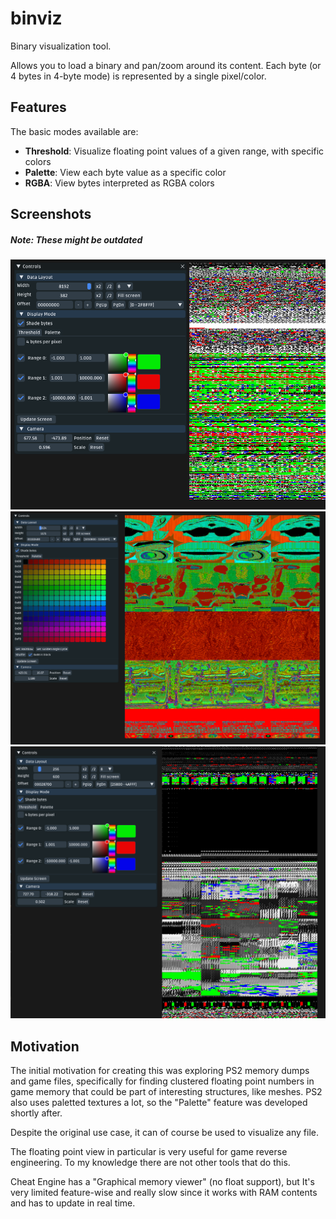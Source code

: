 # binviz
Binary visualization tool.

Allows you to load a binary and pan/zoom around its content. Each byte (or 4 bytes in 4-byte mode) is represented by a single pixel/color.

## Features
The basic modes available are:

* **Threshold**: Visualize floating point values of a given range, with specific colors
* **Palette**: View each byte value as a specific color
* **RGBA**: View bytes interpreted as RGBA colors

## Screenshots
##### Note: These might be outdated
![](screenshots/1.png?raw=true "")
![](screenshots/2.png?raw=true "")
![](screenshots/3.png?raw=true "")

## Motivation
The initial motivation for creating this was exploring PS2 memory dumps and game files, specifically for finding clustered floating point numbers in game memory that could be part of interesting structures, like meshes. PS2 also uses paletted textures a lot, so the "Palette" feature was developed shortly after.

Despite the original use case, it can of course be used to visualize any file.

The floating point view in particular is very useful for game reverse engineering. To my knowledge there are not other tools that do this.

Cheat Engine has a "Graphical memory viewer" (no float support), but It's very limited feature-wise and really slow since it works with RAM contents and has to update in real time.
